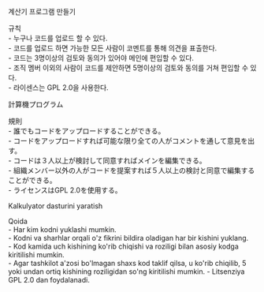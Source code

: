 계산기 프로그램 만들기  
  
규칙  
     - 누구나 코드를 업로드 할 수 있다.  
     - 코드를 업로드 하면 가능한 모든 사람이 코멘트를 통해 의견을 표출한다.  
     - 코드는 3명이상의 검토와 동의가 있어야 메인에 편입할 수 있다.  
     - 조직 멤버 이외의 사람이 코드를 제안하면 5명이상의 검토와 동의를 거쳐 편입할 수 있다.  
     - 라이센스는 GPL 2.0을 사용한다.
       
       
計算機プログラム  
  
規則  
     - 誰でもコードをアップロードすることができる。  
     - コードをアップロードすれば可能な限り全ての人がコメントを通して意見を出す。  
     - コードは３人以上が検討して同意すればメインを編集できる。  
     - 組織メンバー以外の人がコードを提案すれば５人以上の検討と同意で編集することができる。  
     - ライセンスはGPL 2.0を使用する。
     
     
Kalkulyator dasturini yaratish  
  
Qoida  
      - Har kim kodni yuklashi mumkin.  
      - Kodni va sharhlar orqali o'z fikrini bildira oladigan har bir kishini yuklang.  
      - Kod kamida uch kishining ko'rib chiqishi va roziligi bilan asosiy kodga kiritilishi mumkin.  
      - Agar tashkilot a'zosi bo'lmagan shaxs kod taklif qilsa, u ko'rib chiqilib, 5 yoki undan ortiq kishining roziligidan so'ng kiritilishi mumkin. 
      - Litsenziya GPL 2.0 dan foydalanadi.  
